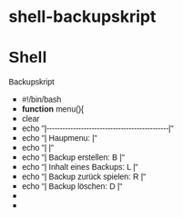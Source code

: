 # shell-backupskript
<html lang="de">
  <head>
    <title> shell-backupskript </title>
  </head>
  <body>
   <h1><font face="Arial">Shell</font></h1>
   <p><font face="Arial"> Backupskript </font></p>
    <ul type="square">
		  <li><font face="Arial"> #!/bin/bash </font></li>
      <li><font face="Arial"><b>function</b> menu(){ </font></li>
		  <li><font face="Arial">          clear </font></li>
      <li><font face="Arial">          echo "|----------------------------------------------|"</font></li>
      <li><font face="Arial">          echo "| Haupmenu:                                    |"</font></li>
      <li><font face="Arial">          echo "|                                              |"</font></li>
      <li><font face="Arial">          echo "|      Backup erstellen:      B                |"</font></li>
      <li><font face="Arial">          echo "|      Inhalt eines Backups:  L                |"</font></li>
      <li><font face="Arial">          echo "|      Backup zurück spielen: R                |"</font></li>
      <li><font face="Arial">          echo "|      Backup löschen:        D                |"</font></li>
      <li><font face="Arial">          </font></li>
      <li><font face="Arial">          </font></li>
 	 </ul>
  </body>
</html>
